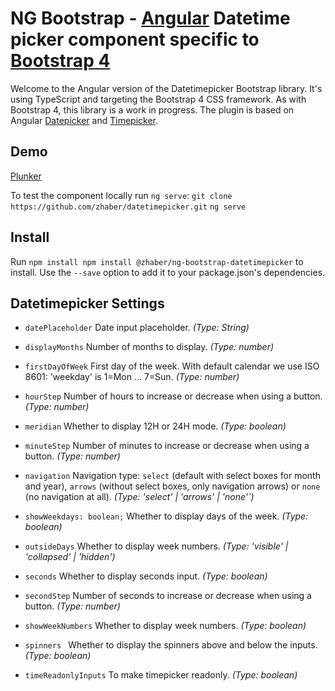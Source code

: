 # NG Bootstrap - [Angular](http://angular.io/) Datetime picker component specific to [Bootstrap 4](https://getbootstrap.com/)

Welcome to the Angular version of the Datetimepicker Bootstrap library. It's using TypeScript and targeting the Bootstrap 4 CSS framework.  As with Bootstrap 4, this library is a work in progress.  The plugin is based on Angular [Datepicker](https://ng-bootstrap.github.io/#/components/datepicker/api) and [Timepicker](https://ng-bootstrap.github.io/#/components/timepicker/api).

## Demo ##

[Plunker](http://plnkr.co/edit/FH9QBCHaloCqGz9Qrd85?p=preview)

To test the component locally run `ng serve`:
`git clone https://github.com/zhaber/datetimepicker.git`
`ng serve`

## Install

Run `npm install npm install @zhaber/ng-bootstrap-datetimepicker` to install. Use the `--save` option to add it to your package.json's dependencies.

## Datetimepicker Settings 

 * `datePlaceholder`
 Date input placeholder.
 _(Type: String)_ 

 * `displayMonths`
 Number of months to display.
 _(Type: number)_

 * `firstDayOfWeek`
 First day of the week. With default calendar we use ISO 8601: 'weekday' is 1=Mon ... 7=Sun.
 _(Type: number)_

 * `hourStep`
 Number of hours to increase or decrease when using a button.
 _(Type: number)_

 * `meridian`
 Whether to display 12H or 24H mode.
 _(Type: boolean)_

 * `minuteStep`
 Number of minutes to increase or decrease when using a button.
 _(Type: number)_

 * `navigation`
 Navigation type: `select` (default with select boxes for month and year), `arrows`
 (without select boxes, only navigation arrows) or `none` (no navigation at all).
 _(Type: 'select' | 'arrows' | 'none'`)_
 
 * `showWeekdays: boolean;`
 Whether to display days of the week.
 _(Type: boolean)_

 * `outsideDays`
 Whether to display week numbers.
 _(Type: 'visible' | 'collapsed' | 'hidden')_

 * `seconds`
 Whether to display seconds input.
 _(Type: boolean)_

 * `secondStep`
 Number of seconds to increase or decrease when using a button.
 _(Type: number)_

 * `showWeekNumbers`
 Whether to display week numbers.
 _(Type: boolean)_

 * `spinners `
 Whether to display the spinners above and below the inputs.
 _(Type: boolean)_

 * `timeReadonlyInputs`
 To make timepicker readonly.
 _(Type: boolean)_
